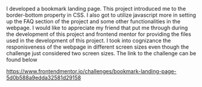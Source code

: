 I developed a bookmark landing page. This project introduced me to the border-bottom property in CSS. I also got to utilize javascript more in setting up the FAQ section of the project and some other functionalities in the webpage.
I would like to appreciate my friend that put me through during the development of this project and frontend mentor for providing the files used in the development of this project. I took into cognizance the responisveness of the webpage in different screen sizes even though the challenge just considered two screen sizes. The link to the challenge can be found below




https://www.frontendmentor.io/challenges/bookmark-landing-page-5d0b588a9edda32581d29158
